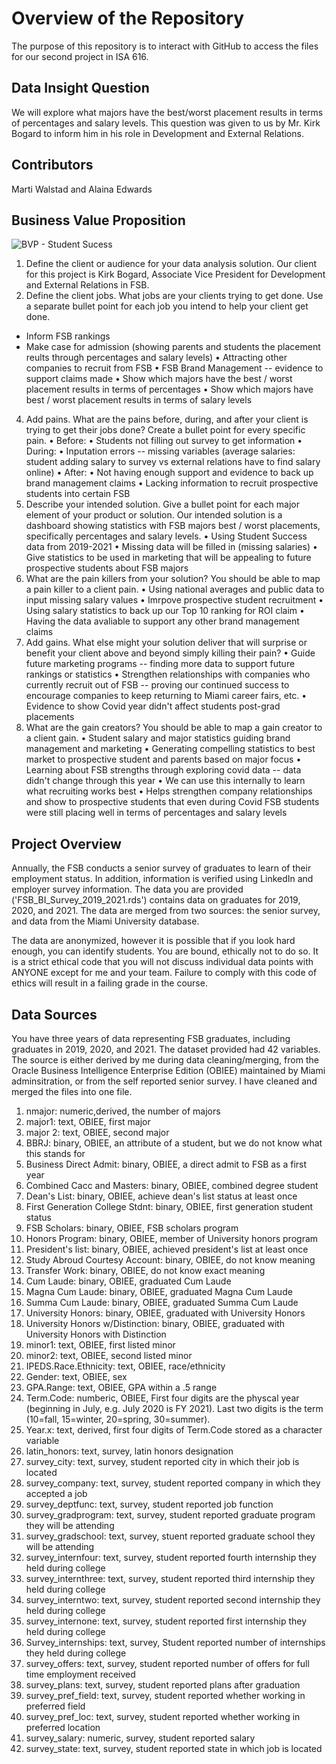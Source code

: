 # Overview of the Repository

The purpose of this repository is to interact with GitHub to access the files for our second project in ISA 616. 

## Data Insight Question
We will explore what majors have the best/worst placement results in terms of percentages and salary levels. This question was given to us by Mr. Kirk Bogard to inform him in his role in Development and External Relations.

## Contributors
Marti Walstad and Alaina Edwards

## Business Value Proposition

![BVP - Student Sucess](https://github.com/alainaledwards/ISA616-Project2-Group11/assets/146125942/55de55b1-3225-4caa-b900-76ae07b2981d)

1. Define the client or audience for your data analysis solution.
  Our client for this project is Kirk Bogard, Associate Vice President for Development and External Relations in FSB.
2. Define the client jobs.  What jobs are your clients trying to get done.  Use a separate bullet point for each job you intend to help your client get done.
  *  Inform FSB rankings
  * Make case for admission (showing parents and students the placement reults through percentages and salary levels)
  • Attracting other companies to recruit from FSB
  • FSB Brand Management -- evidence to support claims made
  • Show which majors have the best / worst placement results in terms of percentages
  • Show which majors have best / worst placement results in terms of salary levels
4. Add pains.  What are the pains before, during, and after your client is trying to get their jobs done?  Create a bullet point for every specific pain.
  • Before:
      • Students not filling out survey to get information
  • During:
      • Inputation errors -- missing variables (average salaries: student adding salary to survey vs external relations have to find salary online)
  • After:
      • Not having enough support and evidence to back up brand management claims
      • Lacking information to recruit prospective students into certain FSB
5. Describe your intended solution.  Give a bullet point for each major element of your product or solution.
  Our intended solution is a dashboard showing statistics with FSB majors best / worst placements, specifically percentages and salary levels.
  • Using Student Success data from 2019-2021
  • Missing data will be filled in (missing salaries)
  • Give statistics to be used in marketing that will be appealing to future prospective students about FSB majors
6. What are the pain killers from your solution? You should be able to map a pain killer to a client pain.
  • Using national averages and public data to input missing salary values
  • Imrpove prospective student recruitment
  • Using salary statistics to back up our Top 10 ranking for ROI claim
  • Having the data avaliable to support any other brand management claims
7. Add gains.  What else might your solution deliver that will surprise or benefit your client above and beyond simply killing their pain?
  • Guide future marketing programs -- finding more data to support future rankings or statistics
  • Strengthen relationships with companies who currently recruit out of FSB -- proving our continued success to encourage companies to keep returning to Miami career fairs, etc.
  • Evidence to show Covid year didn't affect students post-grad placements
8. What are the gain creators?   You should be able to map a gain creator to a client gain.
  • Student salary and major statistics guiding brand management and marketing 
  • Generating compelling statistics to best market to prospective student and parents based on major focus
  • Learning about FSB strengths through exploring covid data -- data didn't change through this year
    • We can use this internally to learn what recruiting works best
    • Helps strengthen company relationships and show to prospective students that even during Covid FSB students were still placing well in terms of percentages and salary levels
## Project Overview

Annually, the FSB conducts a senior survey of graduates to learn of their employment status.  In addition, information is verified using LinkedIn and employer survey information.  The data you are provided ('FSB_BI_Survey_2019_2021.rds') contains data on graduates for 2019, 2020, and 2021.  The data are merged from two sources:  the senior survey, and data from the Miami University database.  

The data are anonymized, however it is possible that if you look hard enough, you can identify students.  You are bound, ethically not to do so.  It is a strict ethical code that you will not discuss individual data points with ANYONE except for me and your team.  Failure to comply with this code of ethics will result in a failing grade in the course.  

## Data Sources

You have three years of data representing FSB graduates, including graduates in 2019, 2020, and 2021.  The dataset provided had 42 variables.  The source is either derived by me during data cleaning/merging, from the Oracle Business Intelligence Enterprise Edition (OBIEE) maintained by Miami adminsitration, or from the self reported senior survey.  I have cleaned and merged the files into one file.  

1.  nmajor: numeric,derived, the number of majors 
2.  major1: text, OBIEE, first major
3.  major 2: text, OBIEE, second major
4.  BBRJ: binary, OBIEE, an attribute of a student, but we do not know what this stands for
5.  Business Direct Admit: binary, OBIEE, a direct admit to FSB as a first year
6.  Combined Cacc and Masters: binary, OBIEE, combined degree student
7.  Dean's List: binary, OBIEE, achieve dean's list status at least once
8.  First Generation College Stdnt: binary, OBIEE, first generation student status
9.  FSB Scholars: binary, OBIEE, FSB scholars program
10.  Honors Program: binary, OBIEE, member of University honors program
11.  President's list: binary, OBIEE, achieved president's list at least once
12.  Study Abroud Courtesy Account: binary, OBIEE, do not know meaning
13.  Transfer Work: binary, OBIEE, do not know exact meaning
14.  Cum Laude: binary, OBIEE, graduated Cum Laude
15.  Magna Cum Laude: binary, OBIEE, graduated Magna Cum Laude
16.  Summa Cum Laude: binary, OBIEE, graduated Summa Cum Laude
17.  University Honors: binary, OBIEE, graduated with University Honors
18.  University Honors w/Distinction: binary, OBIEE, graduated with University Honors with Distinction
19.  minor1: text, OBIEE, first listed minor
20.  minor2: text, OBIEE, second listed minor
21.  IPEDS.Race.Ethnicity: text, OBIEE, race/ethnicity
22.  Gender: text, OBIEE, sex
23.  GPA.Range: text, OBIEE, GPA within a .5 range
24.  Term.Code: numberic, OBIEE, First four digits are the physcal year (beginning in July, e.g. July 2020 is FY 2021).  Last two digits is the term (10=fall, 15=winter, 20=spring, 30=summer).
25.  Year.x: text, derived, first four digits of Term.Code stored as a character variable
26.  latin_honors: text, survey, latin honors designation
27.  survey_city: text, survey, student reported city in which their job is located
28.  survey_company: text, survey, student reported company in which they accepted a job
29.  survey_deptfunc: text, survey, student reported job function
30.  survey_gradprogram: text, survey, student reported graduate program they will be attending
31.  survey_gradschool: text, survey, stuent reported graduate school they will be attending
32.  survey_internfour: text, survey, student reported fourth internship they held during college
33.  survey_internthree: text, survey, student reported third internship they held during college
34.  survey_interntwo: text, survey, student reported second internship they held during college
35.  survey_internone: text, survey, student reported first internship they held during college
36.  Survey_internships: text, survey, Student reported number of internships they held during college
37.  survey_offers: text, survey, student reported number of offers for full time employment received
38.  survey_plans: text, survey, student reported plans after graduation
39.  survey_pref_field: text, survey, student reported whether working in preferred field
40.  survey_pref_loc: text, survey, student reported whether working in preferred location
41.  survey_salary: numeric, survey, student reported salary
42.  survey_state: text, survey, student reported state in which job is located

